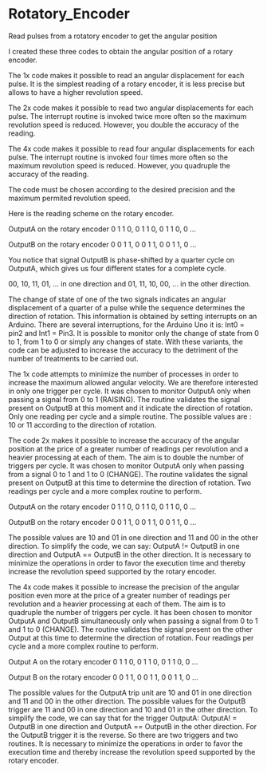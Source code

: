 # Rotatory_Encoder
Read pulses from a rotatory encoder to get the angular position

I created these three codes to obtain the angular position of a rotary encoder.

The 1x code makes it possible to read an angular displacement for each pulse. It is the simplest reading of a rotary encoder, it is less precise but allows to have a higher revolution speed.

The 2x code makes it possible to read two angular displacements for each pulse. The interrupt routine is invoked twice more often so the maximum revolution speed is reduced. However, you double the accuracy of the reading.

The 4x code makes it possible to read four angular displacements for each pulse. The interrupt routine is invoked four times more often so the maximum revolution speed is reduced. However, you quadruple the accuracy of the reading.

The code must be chosen according to the desired precision and the maximum permited revolution speed.

Here is the reading scheme on the rotary encoder.

OutputA on the rotary encoder 0 1 1 0, 0 1 1 0, 0 1 1 0, 0 ...

OutputB on the rotary encoder 0 0 1 1, 0 0 1 1, 0 0 1 1, 0 ...

You notice that signal OutputB is phase-shifted by a quarter cycle on OutputA, which gives us four different states for a complete cycle.

00, 10, 11, 01, ... in one direction and 01, 11, 10, 00, ... in the other direction.

The change of state of one of the two signals indicates an angular displacement of a quarter of a pulse while the sequence determines the direction of rotation. This information is obtained by setting interrupts on an Arduino. There are several interruptions, for the Arduino Uno it is: Int0 = pin2 and Int1 = Pin3. It is possible to monitor only the change of state from 0 to 1, from 1 to 0 or simply any changes of state. With these variants, the code can be adjusted to increase the accuracy to the detriment of the number of treatments to be carried out.

The 1x code attempts to minimize the number of processes in order to increase the maximum allowed angular velocity. We are therefore interested in only one trigger per cycle. It was chosen to monitor OutputA only when passing a signal from 0 to 1 (RAISING). The routine validates the signal present on OutputB at this moment and it indicate the direction of rotation. Only one reading per cycle and a simple routine. The possible values are : 10 or 11 according to the direction of rotation.

The code 2x makes it possible to increase the accuracy of the angular position at the price of a greater number of readings per revolution and a heavier processing at each of them. The aim is to double the number of triggers per cycle. It was chosen to monitor OutputA only when passing from a signal 0 to 1 and 1 to 0 (CHANGE). The routine validates the signal present on OutputB at this time to determine the direction of rotation. Two readings per cycle and a more complex routine to perform.

OutputA on the rotary encoder 0 1 1 0, 0 1 1 0, 0 1 1 0, 0 ...

OutputB on the rotary encoder 0 0 1 1, 0 0 1 1, 0 0 1 1, 0 ...

The possible values are 10 and 01 in one direction and 11 and 00 in the other direction.
To simplify the code, we can say: OutputA != OutputB in one direction and OutputA == OutputB in the other direction. It is necessary to minimize the operations in order to favor the execution time and thereby increase the revolution speed supported by the rotary encoder.

The 4x code makes it possible to increase the precision of the angular position even more at the price of a greater number of readings per revolution and a heavier processing at each of them. The aim is to quadruple the number of triggers per cycle. It has been chosen to monitor OutputA and OutputB simultaneously only when passing a signal from 0 to 1 and 1 to 0 (CHANGE). The routine validates the signal present on the other Output at this time to determine the direction of rotation. Four readings per cycle and a more complex routine to perform.

Output A on the rotary encoder 0 1 1 0, 0 1 1 0, 0 1 1 0, 0 ...

Output B on the rotary encoder 0 0 1 1, 0 0 1 1, 0 0 1 1, 0 ...

The possible values for the OutputA trip unit are 10 and 01 in one direction and 11 and 00 in the other direction.
The possible values for the OutputB trigger are 11 and 00 in one direction and 10 and 01 in the other direction.
To simplify the code, we can say that for the trigger OutputA: OutputA! = OutputB in one direction and OutputA == OutputB in the other direction. For the OutputB trigger it is the reverse. So there are two triggers and two routines. It is necessary to minimize the operations in order to favor the execution time and thereby increase the revolution speed supported by the rotary encoder.

